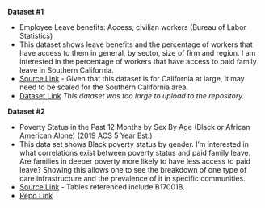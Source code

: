  **Dataset #1**
 
* Employee Leave benefits: Access, civilian workers (Bureau of Labor Statistics)
* This dataset shows leave benefits and the percentage of workers that have access to them in general, by sector, size of firm and region. I am interested in the percentage of workers that have access to paid family leave in Southern California.
* [Source Link](https://www.bls.gov/ncs/ebs/benefits/2020/employee-benefits-in-the-united-states-march-2020.pdf) - Given that this dataset is for California at large, it may need to be scaled for the Southern California area.
* [Dataset Link](https://docs.google.com/spreadsheets/d/1Rh3kQRQFQMs-qFauM5AiTHpCkspWd1--/edit?usp=sharing&ouid=113351704588120694668&rtpof=true&sd=true) *This dataset was too large to upload to the repository.*


 **Dataset #2**
 * Poverty Status in the Past 12 Months by Sex By Age (Black or African American Alone) (2019 ACS 5 Year Est.)
 * This data set shows Black poverty status by gender.  I’m interested in what correlations exist between poverty status and paid family leave. Are families in deeper poverty more likely to have less access to paid leave? Showing this allows one to see the breakdown of one type of care infrastructure and the prevalence of it in specific communities.
 * [Source Link](https://api.census.gov/data/2019/acs/acs5) - Tables referenced include B17001B.
 * [Repo Link](https://github.com/dmmurphy06/up206a-demetria/blob/main/Data/POVERTY%20STATUS%20IN%20THE%20PAST%2012%20MONTHS%20BY%20SEX%20BY%20AGE%20(BLACK%20OR%20AFRICAN%20AMERICAN%20ALONE)%20ACS%205%20year%202019.xlsx)
